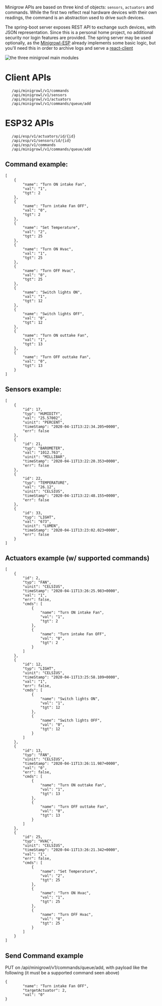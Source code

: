 
Minigrow APIs are based on three kind of objects: `sensors`, `actuators` and commands. While the first two reflect real hardware devices with their own readings, the command is an abstraction used to drive such devices.

The spring-boot server exposes REST API to exchange such devices, with JSON representation. Since this is a personal home project, no additional security nor login features are provided. The spring server may be used optionally, as the [Minigrowl-ESP](https://github.com/shineangelic/Minigrowl-spring) already implements some basic logic, but you'll need this in order to archive logs and serve a [react-client](https://github.com/shineangelic/Minigrowl-react)

![the three minigrowl main modules](https://drive.google.com/file/d/1THpw7HjxN6rkpwUbhiK-jGPMl_3MJIhl/view?usp=sharing)

# Client APIs
```
   /api/minigrowl/v1/commands
   /api/minigrowl/v1/sensors
   /api/minigrowl/v1/actuators
   /api/minigrowl/v1/commands/queue/add
```

# ESP32 APIs
```
   /api/esp/v1/actuators/id/{id}
   /api/esp/v1/sensors/id/{id}
   /api/esp/v1/commands
   /api/minigrowl/v1/commands/queue/add
```

## Command example:
```
[
    {
        "name": "Turn ON intake Fan",
        "val": "1",
        "tgt": 2
    },
    {
        "name": "Turn intake Fan OFF",
        "val": "0",
        "tgt": 2
    },
    {
        "name": "Set Temperature",
        "val": "2",
        "tgt": 25
    },
    {
        "name": "Turn ON Hvac",
        "val": "1",
        "tgt": 25
    },
    {
        "name": "Turn OFF Hvac",
        "val": "0",
        "tgt": 25
    },
    {
        "name": "Switch lights ON",
        "val": "1",
        "tgt": 12
    },
    {
        "name": "Switch lights OFF",
        "val": "0",
        "tgt": 12
    },
    {
        "name": "Turn ON outtake Fan",
        "val": "1",
        "tgt": 13
    },
    {
        "name": "Turn OFF outtake Fan",
        "val": "0",
        "tgt": 13
    }
]
```

## Sensors example:
```
[
    {
        "id": 17,
        "typ": "HUMIDITY",
        "val": "25.57002",
        "uinit": "PERCENT",
        "timeStamp": "2020-04-11T13:22:34.205+0000",
        "err": false
    },
    {
        "id": 21,
        "typ": "BAROMETER",
        "val": "1012.763",
        "uinit": "MILLIBAR",
        "timeStamp": "2020-04-11T13:22:20.353+0000",
        "err": false
    },
    {
        "id": 22,
        "typ": "TEMPERATURE",
        "val": "26.12",
        "uinit": "CELSIUS",
        "timeStamp": "2020-04-11T13:22:48.155+0000",
        "err": false
    },
    {
        "id": 33,
        "typ": "LIGHT",
        "val": "673",
        "uinit": "LUMEN",
        "timeStamp": "2020-04-11T13:23:02.023+0000",
        "err": false
    }
]
```

## Actuators example (w/ supported commands)
```
[
    {
        "id": 2,
        "typ": "FAN",
        "uinit": "CELSIUS",
        "timeStamp": "2020-04-11T13:26:25.983+0000",
        "val": "1",
        "err": false,
        "cmds": [
            {
                "name": "Turn ON intake Fan",
                "val": "1",
                "tgt": 2
            },
            {
                "name": "Turn intake Fan OFF",
                "val": "0",
                "tgt": 2
            }
        ]
    },
    {
        "id": 12,
        "typ": "LIGHT",
        "uinit": "CELSIUS",
        "timeStamp": "2020-04-11T13:25:58.109+0000",
        "val": "1",
        "err": false,
        "cmds": [
            {
                "name": "Switch lights ON",
                "val": "1",
                "tgt": 12
            },
            {
                "name": "Switch lights OFF",
                "val": "0",
                "tgt": 12
            }
        ]
    },
    {
        "id": 13,
        "typ": "FAN",
        "uinit": "CELSIUS",
        "timeStamp": "2020-04-11T13:26:11.987+0000",
        "val": "0",
        "err": false,
        "cmds": [
            {
                "name": "Turn ON outtake Fan",
                "val": "1",
                "tgt": 13
            },
            {
                "name": "Turn OFF outtake Fan",
                "val": "0",
                "tgt": 13
            }
        ]
    },
    {
        "id": 25,
        "typ": "HVAC",
        "uinit": "CELSIUS",
        "timeStamp": "2020-04-11T13:26:21.342+0000",
        "val": "1",
        "err": false,
        "cmds": [
            {
                "name": "Set Temperature",
                "val": "2",
                "tgt": 25
            },
            {
                "name": "Turn ON Hvac",
                "val": "1",
                "tgt": 25
            },
            {
                "name": "Turn OFF Hvac",
                "val": "0",
                "tgt": 25
            }
        ]
    }
]
```
## Send Command example
PUT on /api/minigrowl/v1/commands/queue/add, with payload like the following (it must be a supported command seen above)
```
{
        "name": "Turn intake Fan OFF",
        "targetActuator": 2,
        "val": "0"
}
```



